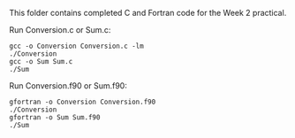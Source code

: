 This folder contains completed C and Fortran code for the Week 2 practical.

Run Conversion.c or Sum.c:

```
gcc -o Conversion Conversion.c -lm
./Conversion
gcc -o Sum Sum.c
./Sum
```

Run Conversion.f90 or Sum.f90:

```
gfortran -o Conversion Conversion.f90
./Conversion
gfortran -o Sum Sum.f90
./Sum
``` 
